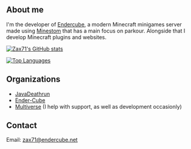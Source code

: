 ## About me
I'm the developer of [Endercube](https://endercube.net), a modern Minecraft minigames server made using [Minestom](https://minestom.net) that has a main focus on parkour.
Alongside that I develop Minecraft plugins and websites.

[![Zax71's GitHub stats](https://github-readme-stats.vercel.app/api?username=zax71&show_icons=true&theme=dracula&border_color=ff6e96&include_all_commits=true)](https://github.com/anuraghazra/github-readme-stats)

[![Top Languages](https://github-readme-stats.vercel.app/api/top-langs/?username=zax71&layout=compact&theme=dracula&border_color=ff6e96)](https://github.com/anuraghazra/github-readme-stats)

## Organizations

 * [JavaDeathrun](https://github.com/JavaDeathrun)
 * [Ender-Cube](https://github.com/Ender-Cube)
 * [Multiverse](https://github.com/Multiverse) (I help with support, as well as development occasionly)

## Contact

Email: [zax71@endercube.net](mailto:zax71@endercube.net)

